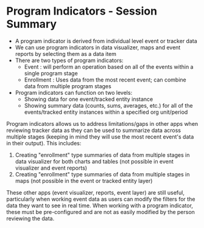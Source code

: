 # Program Indicators - Session Summary

- A program indicator is derived from individual level event or tracker data
- We can use program indicators in data visualizer, maps and event reports by selecting them as a data item
- There are two types of program indicators:
  - Event : will perform an operation based on all of the events within a single program stage
  - Enrollment : Uses data from the most recent event; can combine data from multiple program stages
- Program indicators can function on two levels:
  - Showing data for one event/tracked entity instance
  - Showing summary data (counts, sums, averages, etc.) for all of the events/tracked entity instances within a specified org unit/period

Program indicators allows us to address limitations/gaps in other apps when reviewing tracker data as they can be used to summarize data across multiple stages (keeping in mind they will use the most recent event's data in their output). This includes:

1. Creating "enrollment" type summaries of data from multiple stages in data visualizer for both charts and tables (not possible in event visualizer and event reports)
2. Creating "enrollment" type summaries of data from multiple stages in maps (not possible in the event or tracked entity layer)

These other apps (event visualizer, reports, event layer) are still useful, particularly when working event data as users can modify the filters for the data they want to see in real time. When working with a program indicator, these must be pre-configured and are not as easily modified by the person reviewing the data.

